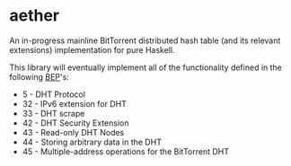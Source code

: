 # aether
An in-progress mainline BitTorrent distributed hash table (and its relevant extensions) implementation for pure Haskell.

This library will eventually implement all of the functionality defined in the following [BEP](www.bittorrent.org/beps/bep_0000.html)'s:
*   5 - DHT Protocol
*   32 - IPv6 extension for DHT
*   33 - DHT scrape
*   42 - DHT Security Extension
*   43 - Read-only DHT Nodes
*   44 - Storing arbitrary data in the DHT
*   45 - Multiple-address operations for the BitTorrent DHT
